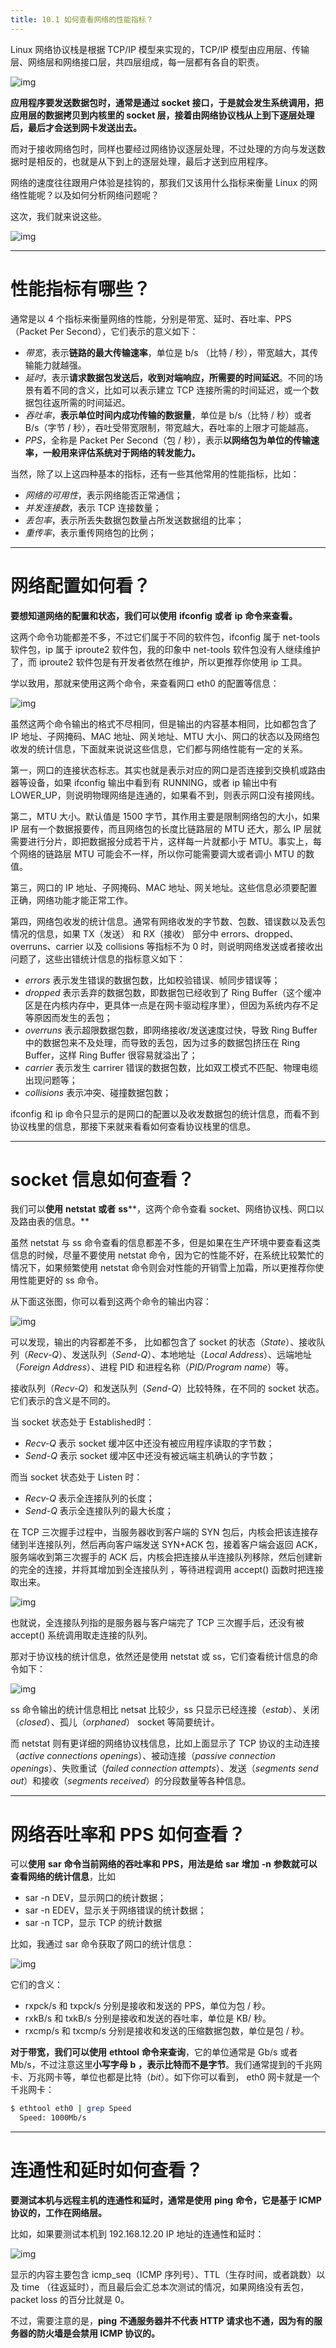 ```yaml
---
title: 10.1 如何查看网络的性能指标？
---
```


Linux 网络协议栈是根据 TCP/IP 模型来实现的，TCP/IP 模型由应用层、传输层、网络层和网络接口层，共四层组成，每一层都有各自的职责。

![img](https://raw.githubusercontent.com/huamus/picture-bed/main/img202307010801936.png)

**应用程序要发送数据包时，通常是通过 socket 接口，于是就会发生系统调用，把应用层的数据拷贝到内核里的 socket 层，接着由网络协议栈从上到下逐层处理后，最后才会送到网卡发送出去。**

而对于接收网络包时，同样也要经过网络协议逐层处理，不过处理的方向与发送数据时是相反的，也就是从下到上的逐层处理，最后才送到应用程序。

网络的速度往往跟用户体验是挂钩的，那我们又该用什么指标来衡量 Linux 的网络性能呢？以及如何分析网络问题呢？

这次，我们就来说这些。

![img](https://cdn.nlark.com/yuque/0/2023/png/25684216/1685106032554-c845b8c4-70a7-435b-b14d-fc9b4651c7e0.png)

------

# 性能指标有哪些？

通常是以 4 个指标来衡量网络的性能，分别是带宽、延时、吞吐率、PPS（Packet Per Second），它们表示的意义如下：

- *带宽*，表示**链路的最大传输速率**，单位是 b/s （比特 / 秒），带宽越大，其传输能力就越强。
- *延时*，表示**请求数据包发送后，收到对端响应，所需要的时间延迟**。不同的场景有着不同的含义，比如可以表示建立 TCP 连接所需的时间延迟，或一个数据包往返所需的时间延迟。
- *吞吐率*，**表示单位时间内成功传输的数据量**，单位是 b/s（比特 / 秒）或者 B/s（字节 / 秒），吞吐受带宽限制，带宽越大，吞吐率的上限才可能越高。
- *PPS*，全称是 Packet Per Second（包 / 秒），表示**以网络包为单位的传输速率，一般用来评估系统对于网络的转发能力。**

当然，除了以上这四种基本的指标，还有一些其他常用的性能指标，比如：

- *网络的可用性*，表示网络能否正常通信；
- *并发连接数*，表示 TCP 连接数量；
- *丢包率*，表示所丢失数据包数量占所发送数据组的比率；
- *重传率*，表示重传网络包的比例；

------

# 网络配置如何看？

**要想知道网络的配置和状态，我们可以使用** **ifconfig** **或者** **ip** **命令来查看。**

这两个命令功能都差不多，不过它们属于不同的软件包，ifconfig 属于 net-tools 软件包，ip 属于 iproute2 软件包，我的印象中 net-tools 软件包没有人继续维护了，而 iproute2 软件包是有开发者依然在维护，所以更推荐你使用 ip 工具。

学以致用，那就来使用这两个命令，来查看网口 eth0 的配置等信息：

![img](https://raw.githubusercontent.com/huamus/picture-bed/main/img202307010801036.png)

虽然这两个命令输出的格式不尽相同，但是输出的内容基本相同，比如都包含了 IP 地址、子网掩码、MAC 地址、网关地址、MTU 大小、网口的状态以及网络包收发的统计信息，下面就来说说这些信息，它们都与网络性能有一定的关系。

第一，网口的连接状态标志。其实也就是表示对应的网口是否连接到交换机或路由器等设备，如果 ifconfig 输出中看到有 RUNNING，或者 ip 输出中有 LOWER_UP，则说明物理网络是连通的，如果看不到，则表示网口没有接网线。

第二，MTU 大小。默认值是 1500 字节，其作用主要是限制网络包的大小，如果 IP 层有一个数据报要传，而且网络包的长度比链路层的 MTU 还大，那么 IP 层就需要进行分片，即把数据报分成若干片，这样每一片就都小于 MTU。事实上，每个网络的链路层 MTU 可能会不一样，所以你可能需要调大或者调小 MTU 的数值。

第三，网口的 IP 地址、子网掩码、MAC 地址、网关地址。这些信息必须要配置正确，网络功能才能正常工作。

第四，网络包收发的统计信息。通常有网络收发的字节数、包数、错误数以及丢包情况的信息，如果 TX（发送） 和 RX（接收） 部分中 errors、dropped、overruns、carrier 以及 collisions 等指标不为 0 时，则说明网络发送或者接收出问题了，这些出错统计信息的指标意义如下：

- *errors* 表示发生错误的数据包数，比如校验错误、帧同步错误等；
- *dropped* 表示丢弃的数据包数，即数据包已经收到了 Ring Buffer（这个缓冲区是在内核内存中，更具体一点是在网卡驱动程序里），但因为系统内存不足等原因而发生的丢包；
- *overruns* 表示超限数据包数，即网络接收/发送速度过快，导致 Ring Buffer 中的数据包来不及处理，而导致的丢包，因为过多的数据包挤压在 Ring Buffer，这样 Ring Buffer 很容易就溢出了；
- *carrier* 表示发生 carrirer 错误的数据包数，比如双工模式不匹配、物理电缆出现问题等；
- *collisions* 表示冲突、碰撞数据包数；

ifconfig 和 ip 命令只显示的是网口的配置以及收发数据包的统计信息，而看不到协议栈里的信息，那接下来就来看看如何查看协议栈里的信息。

------

# socket 信息如何查看？

我们可以**使用** **netstat** **或者** **ss****，这两个命令查看 socket、网络协议栈、网口以及路由表的信息。**

虽然 netstat 与 ss 命令查看的信息都差不多，但是如果在生产环境中要查看这类信息的时候，尽量不要使用 netstat 命令，因为它的性能不好，在系统比较繁忙的情况下，如果频繁使用 netstat 命令则会对性能的开销雪上加霜，所以更推荐你使用性能更好的 ss 命令。

从下面这张图，你可以看到这两个命令的输出内容：

![img](https://raw.githubusercontent.com/huamus/picture-bed/main/img202307010801919.png)

可以发现，输出的内容都差不多， 比如都包含了 socket 的状态（*State*）、接收队列（*Recv-Q*）、发送队列（*Send-Q*）、本地地址（*Local Address*）、远端地址（*Foreign Address*）、进程 PID 和进程名称（*PID/Program name*）等。

接收队列（*Recv-Q*）和发送队列（*Send-Q*）比较特殊，在不同的 socket 状态。它们表示的含义是不同的。

当 socket 状态处于 Established时：

- *Recv-Q* 表示 socket 缓冲区中还没有被应用程序读取的字节数；
- *Send-Q* 表示 socket 缓冲区中还没有被远端主机确认的字节数；

而当 socket 状态处于 Listen 时：

- *Recv-Q* 表示全连接队列的长度；
- *Send-Q* 表示全连接队列的最大长度；

在 TCP 三次握手过程中，当服务器收到客户端的 SYN 包后，内核会把该连接存储到半连接队列，然后再向客户端发送 SYN+ACK 包，接着客户端会返回 ACK，服务端收到第三次握手的 ACK 后，内核会把连接从半连接队列移除，然后创建新的完全的连接，并将其增加到全连接队列 ，等待进程调用 accept() 函数时把连接取出来。

![img](https://raw.githubusercontent.com/huamus/picture-bed/main/img202307010801958.png)

也就说，全连接队列指的是服务器与客户端完了 TCP 三次握手后，还没有被 accept() 系统调用取走连接的队列。

那对于协议栈的统计信息，依然还是使用 netstat 或 ss，它们查看统计信息的命令如下：

![img](https://raw.githubusercontent.com/huamus/picture-bed/main/img202307010801009.png)

ss 命令输出的统计信息相比 netsat 比较少，ss 只显示已经连接（*estab*）、关闭（*closed*）、孤儿（*orphaned*） socket 等简要统计。

而 netstat 则有更详细的网络协议栈信息，比如上面显示了 TCP 协议的主动连接（*active connections openings*）、被动连接（*passive connection openings*）、失败重试（*failed connection attempts*）、发送（*segments send out*）和接收（*segments received*）的分段数量等各种信息。

------

# 网络吞吐率和 PPS 如何查看？

可以**使用** **sar** **命令当前网络的吞吐率和 PPS，用法是给** **sar** **增加** **-n** **参数就可以查看网络的统计信息**，比如

- sar -n DEV，显示网口的统计数据；
- sar -n EDEV，显示关于网络错误的统计数据；
- sar -n TCP，显示 TCP 的统计数据

比如，我通过 sar 命令获取了网口的统计信息：

![img](https://raw.githubusercontent.com/huamus/picture-bed/main/img202307010801916.png)

它们的含义：

- rxpck/s 和 txpck/s 分别是接收和发送的 PPS，单位为包 / 秒。
- rxkB/s 和 txkB/s 分别是接收和发送的吞吐率，单位是 KB/ 秒。
- rxcmp/s 和 txcmp/s 分别是接收和发送的压缩数据包数，单位是包 / 秒。

**对于带宽，我们可以使用** **ethtool** **命令来查询**，它的单位通常是 Gb/s 或者 Mb/s，不过注意这里**小写字母** **b** **，表示比特而不是字节**。我们通常提到的千兆网卡、万兆网卡等，单位也都是比特（*bit*）。如下你可以看到， eth0 网卡就是一个千兆网卡：

```bash
$ ethtool eth0 | grep Speed
  Speed: 1000Mb/s
```

------

# 连通性和延时如何查看？

**要测试本机与远程主机的连通性和延时，通常是使用** **ping** **命令，它是基于 ICMP 协议的，工作在网络层。**

比如，如果要测试本机到 192.168.12.20 IP 地址的连通性和延时：

![img](https://raw.githubusercontent.com/huamus/picture-bed/main/img202307010801318.png)

显示的内容主要包含 icmp_seq（ICMP 序列号）、TTL（生存时间，或者跳数）以及 time （往返延时），而且最后会汇总本次测试的情况，如果网络没有丢包，packet loss 的百分比就是 0。

不过，需要注意的是，**ping** **不通服务器并不代表 HTTP 请求也不通，因为有的服务器的防火墙是会禁用 ICMP 协议的。**